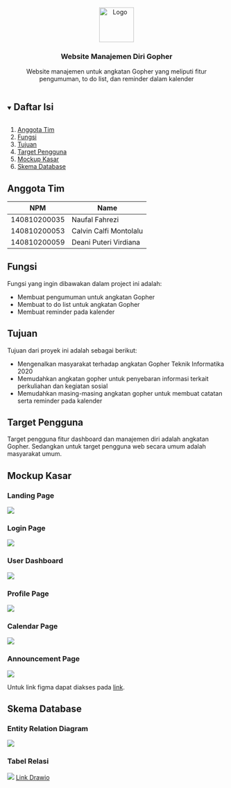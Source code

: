 <!-- Logo Proyek -->
<br />
<p align="center">
  <a href="https://github.com/github_username/repo_name">
    <img src="./laporan/gopher.png" alt="Logo" width="80" height="80">
  </a>

  <h3 align="center">Website Manajemen Diri Gopher</h3>

  <p align="center">
    Website manajemen untuk angkatan Gopher yang meliputi fitur pengumuman, to do list, dan reminder dalam kalender
  </p>
</p>

<!-- Daftar Isi -->
<details open="open">
  <summary><h2 style="display: inline-block">Daftar Isi</h2></summary>
  <ol>
    <li><a href="#anggota-tim">Anggota Tim</a></li>
    <li><a href="#fungsi">Fungsi</a></li>
    <li><a href="#tujuan">Tujuan</a></li>
    <li><a href="#target-pengguna">Target Pengguna</a></li>
    <li><a href="#mockup-kasar">Mockup Kasar</a></li>
    <li><a href="#skema-database">Skema Database</a></li>
  </ol>
</details>

<!-- Anggota Tim -->
## Anggota Tim
| NPM           | Name                      |
| ------------- |---------------------------|
| 140810200035  | Naufal Fahrezi            |
| 140810200053  | Calvin Calfi Montolalu    |
| 140810200059  | Deani Puteri Virdiana     |

<!-- Fungsi -->
## Fungsi
<p>
  Fungsi yang ingin dibawakan dalam project ini adalah:
  <ul>
    <li>Membuat pengumuman untuk angkatan Gopher</li>
    <li>Membuat to do list untuk angkatan Gopher</li>
    <li>Membuat reminder pada kalender</li>
  </ul>
</p>

<!-- Tujuan -->
## Tujuan
<p>
  Tujuan dari proyek ini adalah sebagai berikut:
  <ul>
    <li>Mengenalkan masyarakat terhadap angkatan Gopher Teknik Informatika 2020</li>
    <li>Memudahkan angkatan gopher untuk penyebaran informasi terkait perkuliahan dan kegiatan sosial</li>
    <li>Memudahkan masing-masing angkatan gopher untuk membuat catatan serta reminder pada kalender</li>
  </ul>
</p>

<!-- Target Pengguna -->
## Target Pengguna
<p>
  Target pengguna fitur dashboard dan manajemen diri adalah angkatan Gopher. Sedangkan untuk target pengguna web secara umum adalah
  masyarakat umum.
</p>

<!-- Mockup Kasar -->
## Mockup Kasar
<h3>Landing Page</h3>
<img src="./laporan/mockup/Landing Page.jpg">

<h3>Login Page</h3>
<img src="./laporan/mockup/Login Page.jpg">

<h3>User Dashboard</h3>
<img src="./laporan/mockup/User Dashboard.jpg">

<h3>Profile Page</h3>
<img src="./laporan/mockup/Profile Page.jpg">

<h3>Calendar Page</h3>
<img src="./laporan/mockup/Calendar Page.jpg">

<h3>Announcement Page</h3>
<img src="./laporan/mockup/Announcement Page.jpg">

Untuk link figma dapat diakses pada [link](https://www.figma.com/file/B4zdjCBEwfNoNqokeUEe6O/Web-Gopher?node-id=1%3A2).

<!-- Skema Database -->
## Skema Database
<h3>Entity Relation Diagram</h3>
<img src="./laporan/skema/proyek-kelompok-5-ERD.drawio.png">
<h3>Tabel Relasi</h3>
<img src="./laporan/skema/proyek-kelompok-5-Tabel Relasi.drawio.png">
<a href="https://drive.google.com/file/d/172h4Bqo5n72F8J5EDgZ69UvWLgr2YD6t/view?usp=sharing">Link Drawio</a>